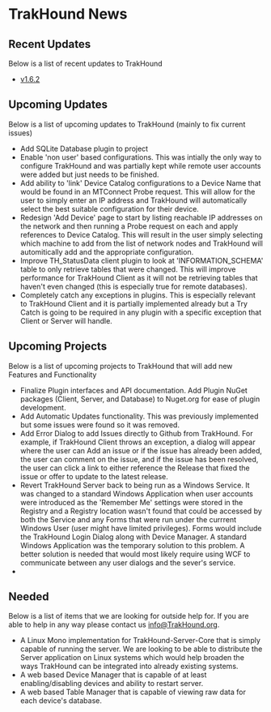 # TrakHound News

## Recent Updates
Below is a list of recent updates to TrakHound 

- [v1.6.2](../../../TrakHound/releases/tag/v1.6.2-beta)

## Upcoming Updates
Below is a list of upcoming updates to TrakHound (mainly to fix current issues)

- Add SQLite Database plugin to project
- Enable 'non user' based configurations. This was intially the only way to configure TrakHound and was partially kept while remote user accounts were added but just needs to be finished.
- Add ability to 'link' Device Catalog configurations to a Device Name that would be found in an MTConnect Probe request. This will allow for the user to simply enter an IP address and TrakHound will automatically select the best suitable configuration for their device.
- Redesign 'Add Device' page to start by listing reachable IP addresses on the network and then running a Probe request on each and apply references to Device Catalog. This will result in the user simply selecting which machine to add from the list of network nodes and TrakHound will automitically add and the appropriate configuration.
- Improve TH_StatusData client plugin to look at 'INFORMATION_SCHEMA' table to only retrieve tables that were changed. This will improve performance for TrakHound Client as it will not be retrieving tables that haven't even changed (this is especially true for remote databases).
- Completely catch any exceptions in plugins. This is especially relevant to TrakHound Client and it is partially implemented already but a Try Catch is going to be required in any plugin with a specific exception that Client or Server will handle.


## Upcoming Projects
Below is a list of upcoming projects to TrakHound that will add new Features and Functionality

- Finalize Plugin interfaces and API documentation. Add Plugin NuGet packages (Client, Server, and Database) to Nuget.org for ease of plugin development.
- Add Automatic Updates functionality. This was previously implemented but some issues were found so it was removed.
- Add Error Dialog to add Issues directly to Github from TrakHound. For example, if TrakHound Client throws an exception, a dialog will appear where the user can Add an issue or if the issue has already been added, the user can comment on the issue, and if the issue has been resolved, the user can click a link to either reference the Release that fixed the issue or offer to update to the latest release.
- Revert TrakHound Server back to being run as a Windows Service. It was changed to a standard Windows Application when user accounts were introduced as the 'Remember Me' settings were stored in the Registry and a Registry location wasn't found that could be accessed by both the Service and any Forms that were run under the currrent Windows User (user might have limited privileges). Forms would include the TrakHound Login Dialog along with Device Manager. A standard Windows Application was the temporary solution to this problem. A better solution is needed that would most likely require using WCF to communicate between any user dialogs and the sever's service.
- 
## Needed
Below is a list of items that we are looking for outside help for. If you are able to help in any way please contact us info@TrakHound.org.

- A Linux Mono implementation for TrakHound-Server-Core that is simply capable of running the server. We are looking to be able to distribute the Server application on Linux systems which would help broaden the ways TrakHound can be integrated into already existing systems.
- A web based Device Manager that is capable of at least enabling/disabling devices and ability to restart server.
- A web based Table Manager that is capable of viewing raw data for each device's database.

